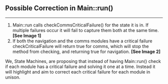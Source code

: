 ## Possible Correction in Main::run()

___

1.  Main::run calls checkCommsCriticalFailure() for the state it is in. 
    If multiple failures occur it will fail to capture them both at the same time. **[See Image 1]**
2. If both the navigation and the comms modules have a critical failure checkCriticalFailure will return true for comms, which will stop the method from checking, and returning true for navigation. **[See Image 2]**

We, State Machines, are proposing that instead of having Main::run() check if each module has a critical failure and solving it one at a time. Instead it will highlight and aim to correct each critical failure for each module in unison.